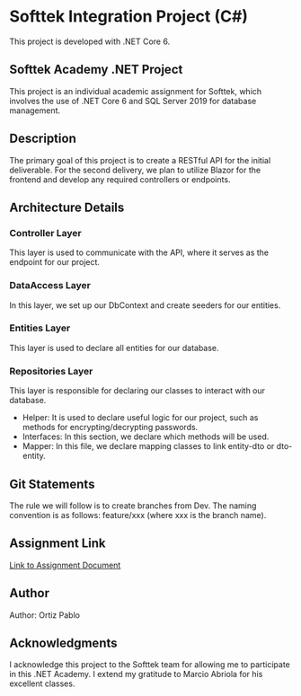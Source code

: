 # Softtek Integration Project (C#)

This project is developed with .NET Core 6.

## Softtek Academy .NET Project

This project is an individual academic assignment for Softtek, which involves the use of .NET Core 6 and SQL Server 2019 for database management.

## Description

The primary goal of this project is to create a RESTful API for the initial deliverable. For the second delivery, we plan to utilize Blazor for the frontend and develop any required controllers or endpoints.

## Architecture Details

### Controller Layer
This layer is used to communicate with the API, where it serves as the endpoint for our project.

### DataAccess Layer
In this layer, we set up our DbContext and create seeders for our entities.

### Entities Layer
This layer is used to declare all entities for our database.

### Repositories Layer
This layer is responsible for declaring our classes to interact with our database.

- Helper: It is used to declare useful logic for our project, such as methods for encrypting/decrypting passwords.
- Interfaces: In this section, we declare which methods will be used.
- Mapper: In this file, we declare mapping classes to link entity-dto or dto-entity.

## Git Statements

The rule we will follow is to create branches from Dev. The naming convention is as follows: feature/xxx (where xxx is the branch name).

## Assignment Link

[Link to Assignment Document](https://drive.google.com/file/d/1yIRq0M9FdApUU2c8_OUoryahJM9B9cO8/view)

## Author

Author: Ortiz Pablo

## Acknowledgments

I acknowledge this project to the Softtek team for allowing me to participate in this .NET Academy. I extend my gratitude to Marcio Abriola for his excellent classes.
